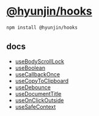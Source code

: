 # [@hyunjin/hooks](https://www.npmjs.com/package/@hyunjin/hooks)

```bash
npm install @hyunjin/hooks
```

## docs

- [useBodyScrollLock](https://github.com/hyunjinee/hooks/blob/main/src/useBodyScrollLock/useBodyScrollLock.md)
- [useBoolean](https://github.com/hyunjinee/hooks/blob/main/src/useBoolean/useBoolean.md)
- [useCallbackOnce](https://github.com/hyunjinee/hooks/blob/main/src/useCallbackOnce/useCallbackOnce.md)
- [useCopyToClipboard](https://github.com/hyunjinee/hooks/blob/main/src/useCopyToClipboard/useCopyToClipboard.md)
- [useDebounce](https://github.com/hyunjinee/hooks/blob/main/src/useDebounce/useDebounce.md)
- [useDocumentTitle](https://github.com/hyunjinee/hooks/blob/main/src/useDocumentTitle/useDocumentTitle.md)
- [useOnClickOutside](https://github.com/hyunjinee/hooks/blob/main/src/useOnClickOutside/useOnClickOutside.md)
- [useSafeContext](https://github.com/hyunjinee/hooks/blob/main/src/useSafeContext/useSafeContext.md)
